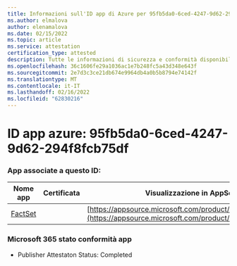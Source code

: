 ```yaml
---
title: Informazioni sull'ID app di Azure per 95fb5da0-6ced-4247-9d62-294f8fcb75df
ms.author: elmalova
author: elenamalova
ms.date: 02/15/2022
ms.topic: article
ms.service: attestation
certification_type: attested
description: Tutte le informazioni di sicurezza e conformità disponibili per 95fb5da0-6ced-4247-9d62-294f8fcb75df.
ms.openlocfilehash: 36c1606fe29a1036ac1e7b248fc5a43d348e643f
ms.sourcegitcommit: 2e7d3c3ce21db674e9964db4a0b5b8794e74142f
ms.translationtype: MT
ms.contentlocale: it-IT
ms.lasthandoff: 02/16/2022
ms.locfileid: "62830216"
---
```

# <a name="azure-app-id-95fb5da0-6ced-4247-9d62-294f8fcb75df"></a>ID app azure: 95fb5da0-6ced-4247-9d62-294f8fcb75df


### <a name="apps-associated-with-this-id"></a>App associate a questo ID:
| **Nome app** | **Certificata** | **Visualizzazione in AppSource** |
|--------------|---------------|-----------------------|
| [FactSet](https://docs.microsoft.com/microsoft-365-app-certification/forward/WA200002146) |  | [https://appsource.microsoft.com/product/office/WA200002146](https://appsource.microsoft.com/product/office/WA200002146) |

### <a name="microsoft-365-app-compliance-status"></a>Microsoft 365 stato conformità app
- Publisher Attestaton Status: Completed
